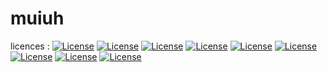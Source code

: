 # muiuh

  licences : 
  [![License](https://img.shields.io/badge/License-MIT-yellow.svg)](https://opensource.org/licenses/MIT)     [![License](https://img.shields.io/badge/License-Apache%202.0-blue.svg)](https://opensource.org/licenses/Apache-2.0)     [![License](https://img.shields.io/badge/license-Unlicense-blue.svg)](http://unlicense.org/)     [![License](https://img.shields.io/badge/License-Boost%201.0-lightblue.svg)](https://www.boost.org/LICENSE_1_0.txt)     [![License](https://img.shields.io/badge/License-Perl-0298c3.svg)](https://opensource.org/licenses/Artistic-2.0)     [![License](https://img.shields.io/badge/License-Artistic%202.0-0298c3.svg)](https://opensource.org/licenses/Artistic-2.0)  [![License](https://img.shields.io/badge/License-MPL%202.0-brightgreen.svg)](https://opensource.org/licenses/MPL-2.0)     [![License](https://img.shields.io/badge/License-ISC-blue.svg)](https://opensource.org/licenses/ISC)     [![License](https://img.shields.io/badge/License-EPL%201.0-red.svg)](https://opensource.org/licenses/EPL-1.0) 


